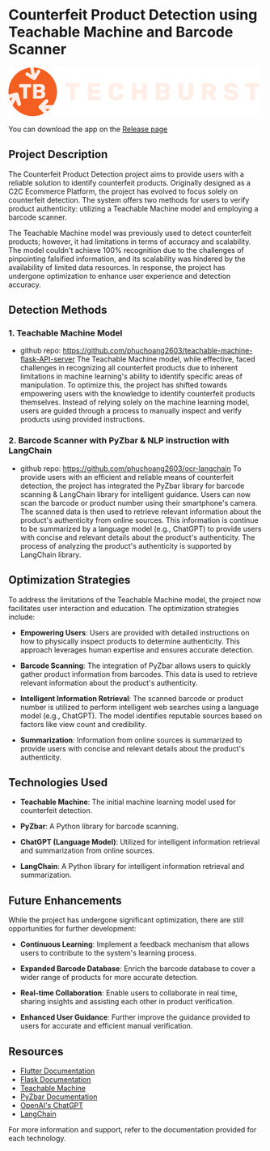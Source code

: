 # Counterfeit Product Detection using Teachable Machine and Barcode Scanner
![Platform Logo](./assets/images/light.png)

You can download the app on the [Release page](https://github.com/phuchoang2603/techburst-counterfeit/releases)

## Project Description

The Counterfeit Product Detection project aims to provide users with a reliable solution to identify counterfeit products. Originally designed as a C2C Ecommerce Platform, the project has evolved to focus solely on counterfeit detection. The system offers two methods for users to verify product authenticity: utilizing a Teachable Machine model and employing a barcode scanner.

The Teachable Machine model was previously used to detect counterfeit products; however, it had limitations in terms of accuracy and scalability. The model couldn't achieve 100% recognition due to the challenges of pinpointing falsified information, and its scalability was hindered by the availability of limited data resources. In response, the project has undergone optimization to enhance user experience and detection accuracy.

## Detection Methods

### 1. Teachable Machine Model
- github repo: https://github.com/phuchoang2603/teachable-machine-flask-API-server
The Teachable Machine model, while effective, faced challenges in recognizing all counterfeit products due to inherent limitations in machine learning's ability to identify specific areas of manipulation. To optimize this, the project has shifted towards empowering users with the knowledge to identify counterfeit products themselves. Instead of relying solely on the machine learning model, users are guided through a process to manually inspect and verify products using provided instructions.

### 2. Barcode Scanner with PyZbar & NLP instruction with LangChain
- github repo: https://github.com/phuchoang2603/ocr-langchain
To provide users with an efficient and reliable means of counterfeit detection, the project has integrated the PyZbar library for barcode scanning & LangChain library for intelligent guidance. Users can now scan the barcode or product number using their smartphone's camera. The scanned data is then used to retrieve relevant information about the product's authenticity from online sources. This information is continue to be summarized by a language model (e.g., ChatGPT) to provide users with concise and relevant details about the product's authenticity. The process of analyzing the product's authenticity is supported by LangChain library.

## Optimization Strategies

To address the limitations of the Teachable Machine model, the project now facilitates user interaction and education. The optimization strategies include:

- **Empowering Users**: Users are provided with detailed instructions on how to physically inspect products to determine authenticity. This approach leverages human expertise and ensures accurate detection.

- **Barcode Scanning**: The integration of PyZbar allows users to quickly gather product information from barcodes. This data is used to retrieve relevant information about the product's authenticity.

- **Intelligent Information Retrieval**: The scanned barcode or product number is utilized to perform intelligent web searches using a language model (e.g., ChatGPT). The model identifies reputable sources based on factors like view count and credibility.

- **Summarization**: Information from online sources is summarized to provide users with concise and relevant details about the product's authenticity.

## Technologies Used

- **Teachable Machine**: The initial machine learning model used for counterfeit detection.

- **PyZbar**: A Python library for barcode scanning.

- **ChatGPT (Language Model)**: Utilized for intelligent information retrieval and summarization from online sources.

- **LangChain**: A Python library for intelligent information retrieval and summarization.

## Future Enhancements

While the project has undergone significant optimization, there are still opportunities for further development:

- **Continuous Learning**: Implement a feedback mechanism that allows users to contribute to the system's learning process.

- **Expanded Barcode Database**: Enrich the barcode database to cover a wider range of products for more accurate detection.

- **Real-time Collaboration**: Enable users to collaborate in real time, sharing insights and assisting each other in product verification.

- **Enhanced User Guidance**: Further improve the guidance provided to users for accurate and efficient manual verification.

## Resources

- [Flutter Documentation](https://flutter.dev/docs)
- [Flask Documentation](https://flask.palletsprojects.com/)
- [Teachable Machine](https://teachablemachine.withgoogle.com/)
- [PyZbar Documentation](https://github.com/NaturalHistoryMuseum/pyzbar)
- [OpenAI's ChatGPT](https://platform.openai.com/docs/guides/chat)
- [LangChain](https://python.langchain.com/docs/get_started/introduction)

For more information and support, refer to the documentation provided for each technology.